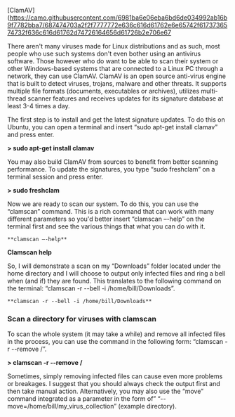 [ClamAV](https://camo.githubusercontent.com/6981ba6e06eba6bd6de034992ab16b9f7782bba7/687474703a2f2f7777772e636c616d61762e6e65742f6173736574732f636c616d61762d74726164656d61726b2e706e67

There aren't many viruses made for Linux distributions and as such, most people who use such systems don't even bother using an antivirus software. Those however who do want to be able to scan their system or other Windows-based systems that are connected to a Linux PC through a network, they can use ClamAV. ClamAV is an open source anti-virus engine that is built to detect viruses, trojans, malware and other threats. It supports multiple file formats (documents, executables or archives), utilizes multi-thread scanner features and receives updates for its signature database at least 3-4 times a day.

The first step is to install and get the latest signature updates. To do this on Ubuntu, you can open a terminal and insert “sudo apt-get install clamav” and press enter.

**> sudo apt-get install clamav**

You may also build ClamAV from sources to benefit from better scanning performance. To update the signatures, you type “sudo freshclam” on a terminal session and press enter.

**> sudo freshclam**

Now we are ready to scan our system. To do this, you can use the “clamscan” command. This is a rich command that can work with many different parameters so you'd better insert “clamscan –-help” on the terminal first and see the various things that what you can do with it.

`**clamscan –-help**`

**Clamscan help**

So, I will demonstrate a scan on my “Downloads” folder located under the home directory and I will choose to output only infected files and ring a bell when (and if) they are found. This translates to the following command on the terminal: “clamscan -r --bell -i /home/bill/Downloads”.

`**clamscan -r --bell -i /home/bill/Downloads**`

### Scan a directory for viruses with clamscan

To scan the whole system (it may take a while) and remove all infected files in the process, you can use the command in the following form: “clamscan -r --remove /”.

**> clamscan -r --remove /**

Sometimes, simply removing infected files can cause even more problems or breakages. I suggest that you should always check the output first and then take manual action. Alternatively, you may also use the “move” command integrated as a parameter in the form of” “--move=/home/bill/my_virus_collection” (example directory).

